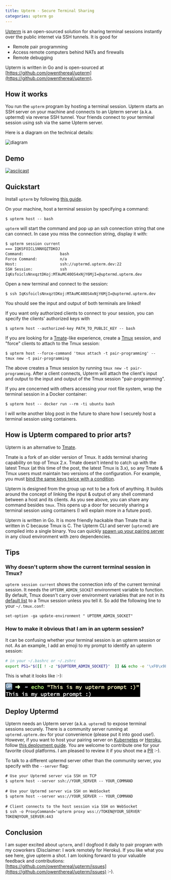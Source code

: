```yaml
---
title: Upterm - Secure Terminal Sharing
categories: upterm go
---
```


[Upterm](https://github.com/owenthereal/upterm) is an open-sourced solution for sharing terminal sessions instantly over the public internet via SSH tunnels.
It is good for

* Remote pair programming
* Access remote computers behind NATs and firewalls
* Remote debugging

Upterm is written in Go and is open-sourced at [https://github.com/owenthereal/upterm](https://github.com/owenthereal/upterm).

## How it works

You run the `upterm` program by hosting a terminal session.
Upterm starts an SSH server on your machine and connects to an Upterm server (a.k.a. uptermd) via reverse SSH tunnel.
Your friends connect to your terminal session using ssh via the same Upterm server.

Here is a diagram on the technical details:

![diagram](https://raw.githubusercontent.com/owenthereal/upterm/gh-pages/upterm-flowchart.svg?sanitize=true)

## Demo

[![asciicast](https://asciinema.org/a/LTwpMqvvV98eo3ueZHoifLHf7.svg)](https://asciinema.org/a/LTwpMqvvV98eo3ueZHoifLHf7)

## Quickstart

Install `upterm` by following [this guide](https://github.com/owenthereal/upterm#installation).

On your machine, host a terminal session by specifying a command:

```
$ upterm host -- bash
```

`upterm` will start the command and pop up an ssh connection string that one can connect.
In case you miss the connection string, display it with:

```
$ upterm session current
=== IQKSFOICLSNNXQZTDKOJ
Command:                bash
Force Command:          n/a
Host:                   ssh://uptermd.upterm.dev:22
SSH Session:            ssh IqKsfoiclsNnxqztDKoj:MTAuMC40OS4xNjY6MjI=@uptermd.upterm.dev
```

Open a new terminal and connect to the session:

```
$ ssh IqKsfoiclsNnxqztDKoj:MTAuMC40OS4xNjY6MjI=@uptermd.upterm.dev
```

You should see the input and output of both terminals are linked!

If you want only authorized clients to connect to your session, you can specify the clients' authorized keys with

```
$ upterm host --authorized-key PATH_TO_PUBLIC_KEY -- bash
```

If you are looking for a [Tmate](https://tmate.io)-like experience, create a [Tmux](https://github.com/tmux/tmux) session, and "force" clients to attach to the Tmux session:

```
$ upterm host --force-command 'tmux attach -t pair-programming' -- tmux new -t pair-programming
```

The above creates a Tmux session by running `tmux new -t pair-programming`.
After a client connects, Upterm will attach the client's input and output to the input and output of the Tmux session "pair-programming".

If you are concerned with others accessing your root file system, wrap the terminal session in a Docker container:

```
$ upterm host -- docker run --rm -ti ubuntu bash
```

I will write another blog post in the future to share how I securely host a terminal session using containers.

## How is Upterm compared to prior arts?

Upterm is an alternative to [Tmate](https://tmate.io).

Tmate is a fork of an older version of Tmux. It adds terminal sharing capability on top of Tmux 2.x.
Tmate doesn't intend to catch up with the latest Tmux (at this time of the post, the latest Tmux is 3.x), so any Tmate & Tmux users must maintain two versions of the configuration.
For example, you must [bind the same keys twice with a condition](https://github.com/tmate-io/tmate/issues/108).

Upterm is designed from the group up not to be a fork of anything.
It builds around the concept of linking the input & output of any shell command between a host and its clients.
As you see above, you can share any command besides `tmux`.
This opens up a door for securely sharing a terminal session using containers (I will explain more in a future post).

Upterm is written in Go.
It is more friendly hackable than Tmate that is written in C because Tmux is C.
The Upterm CLI and server (`uptermd`) are compiled into a single binary.
You can quickly [spawn up your pairing server](https://github.com/owenthereal/upterm#deploy-uptermd) in any cloud environment with zero dependencies.

## Tips

### Why doesn't upterm show the current terminal session in Tmux?

`upterm session current` shows the connection info of the current terminal session.
It needs the `UPTERM_ADMIN_SOCKET` environment variable to function.
By default, Tmux doesn't carry over environment variables that are not in its [default list](http://man.openbsd.org/i386/tmux.1#GLOBAL_AND_SESSION_ENVIRONMENT) to a Tmux session unless you tell it.
So add the following line to your `~/.tmux.conf`:

```
set-option -ga update-environment " UPTERM_ADMIN_SOCKET"
```

### How to make it obvious that I am in an upterm session?

It can be confusing whether your terminal session is an upterm session or not.
As an example, I add an emoji to my prompt to identify an upterm session:

```bash
# in your ~/.bashrc or ~/.zshrc 
export PS1="$([[ ! -z "${UPTERM_ADMIN_SOCKET}"  ]] && echo -e '\xF0\x9F\x86\x99 ')$PS1" # Add an emoji
```

This is what it looks like :-):

![upterm_prompt](/assets/images/posts/upterm_prompt.png)

## Deploy Uptermd

Upterm needs an Upterm server (a.k.a. `uptermd`) to expose terminal sessions securely.
There is a community server running at `uptermd.upterm.dev` for your convenience (please put it into good use!).
However, if you want to host your pairing server on [Kubernetes](https://kubernetes.io/) or [Heroku](https://heroku.com), follow [this deployment guide](https://github.com/owenthereal/upterm#how-it-works).
You are welcome to contribute one for your favorite cloud platforms.
I am pleased to review it if you shoot me a [PR](https://github.com/owenthereal/upterm/pulls) :-).

To talk to a different uptermd server other than the community server, you specify with the `--server` flag:

```
# Use your Uptermd server via SSH on TCP
$ upterm host --server ssh://YOUR_SERVER -- YOUR_COMMAND

# Use your Uptermd server via SSH on WebSocket
$ upterm host --server wss://YOUR_SERVER -- YOUR_COMMAND

# Client connects to the host session via SSH on WebSocket
$ ssh -o ProxyCommand='upterm proxy wss://TOKEN@YOUR_SERVER' TOKEN@YOUR_SERVER:443
```

## Conclusion

I am super excited about `upterm`, and I dogfood it daily to pair program with my coworkers (Disclaimer: I work remotely for Heroku).
If you like what you see here, give upterm a shot.
I am looking forward to your valuable feedback and contributions: [https://github.com/owenthereal/upterm/issues](https://github.com/owenthereal/upterm/issues) :-). 
